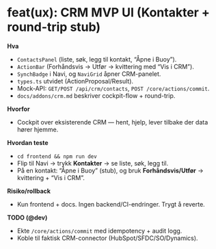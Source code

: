 # feat(ux): CRM MVP UI (Kontakter + round-trip stub)

**Hva**
- `ContactsPanel` (liste, søk, legg til kontakt, “Åpne i Buoy”).
- `ActionBar` (Forhåndsvis → Utfør → kvittering med “Vis i CRM”).
- `SynchBadge` i Navi, og `NaviGrid` åpner CRM-panelet.
- `types.ts` utvidet (ActionProposal/Result).
- Mock-API: `GET/POST /api/crm/contacts`, `POST /core/actions/commit`.
- `docs/addons/crm.md` beskriver cockpit-flow + round-trip.

**Hvorfor**
- Cockpit over eksisterende CRM — hent, hjelp, lever tilbake der data hører hjemme.

**Hvordan teste**
- `cd frontend && npm run dev`
- Flip til Navi → trykk **Kontakter** → se liste, søk, legg til.
- På en kontakt: “Åpne i Buoy” (stub), og bruk **Forhåndsvis/Utfør** → kvittering + “Vis i CRM”.

**Risiko/rollback**
- Kun frontend + docs. Ingen backend/CI-endringer. Trygt å reverte.

**TODO (@dev)**
- Ekte `/core/actions/commit` med idempotency + audit logg.
- Koble til faktisk CRM-connector (HubSpot/SFDC/SO/Dynamics).